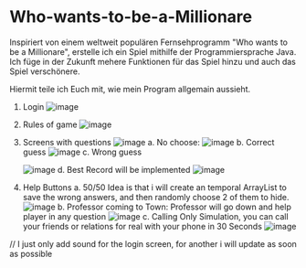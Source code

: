 # Who-wants-to-be-a-Millionare
Inspiriert von einem weltweit populären Fernsehprogramm "Who wants to be a Millionare", erstelle ich ein Spiel mithilfe der Programmiersprache Java. Ich füge in der Zukunft mehere Funktionen für das Spiel hinzu und auch das Spiel verschönere. 

Hiermit teile ich Euch mit, wie mein Program allgemain aussieht.

1. Login
![image](https://github.com/user-attachments/assets/cc18236d-4ab5-4b6c-b7a2-2fbdb52dbbd0)

2. Rules of game
![image](https://github.com/user-attachments/assets/fa71400f-b12b-42dd-b6ca-79687c600f9a)
3. Screens with questions
![image](https://github.com/user-attachments/assets/e78dbd7f-dddf-4994-86e1-a278ed945c10)
  a. No choose:
      ![image](https://github.com/user-attachments/assets/0bcfa5b2-4fda-40d9-96fd-8cd4ff7885b3)
  b. Correct guess
      ![image](https://github.com/user-attachments/assets/65383e73-f70b-49af-a8d9-da7f330f5b97)
  c. Wrong guess

     ![image](https://github.com/user-attachments/assets/ea420fc6-40f3-4f6b-a5f2-950d28bb7fa1)
  d. Best Record will be implemented 
  ![image](https://github.com/user-attachments/assets/9055e19b-186b-45ab-b72f-df998a2cd42a)
4. Help Buttons
   a. 50/50
     Idea is that i will create an temporal ArrayList to save the wrong answers, and then randomly choose 2 of them to hide.
     ![image](https://github.com/user-attachments/assets/ed755208-b6f6-4011-bdcb-11dc4d55e62f)
  b. Professor coming to Town:
    Professor will go down and help player in any question
    ![image](https://github.com/user-attachments/assets/c1f2e062-69a3-4e82-ab4a-47f56e573b86)
  c. Calling
    Only Simulation, you can call your friends or relations for real with your phone in 30 Seconds
    ![image](https://github.com/user-attachments/assets/0891a095-7bb6-4f81-9a7f-6e6fe391b491)

//  I just only add sound for the login screen, for another i will update as soon as possible
